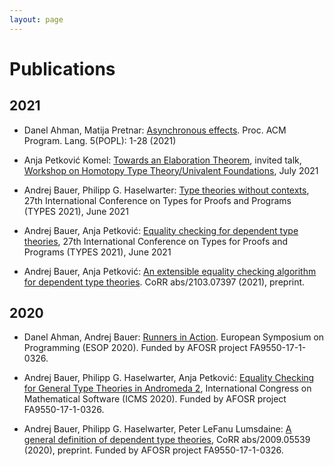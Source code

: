 ```yaml
---
layout: page
---
```


# Publications

## 2021

* Danel Ahman, Matija Pretnar: [Asynchronous effects](https://doi.org/10.1145/3434305). Proc. ACM Program. Lang. 5(POPL): 1-28 (2021)

* Anja Petković Komel: [Towards an Elaboration Theorem](https://hott-uf.github.io/2021/petkovic-komel.txt), invited talk, [Workshop on Homotopy Type Theory/Univalent Foundations](https://hott-uf.github.io/2021/), July 2021

* Andrej Bauer, Philipp G. Haselwarter: [Type theories without contexts](https://types21.liacs.nl/download/type-theories-without-contexts/), 27th International Conference on Types for Proofs and Programs (TYPES 2021), June 2021

* Andrej Bauer, Anja Petković: [Equality checking for dependent type theories](https://types21.liacs.nl/download/equality-checking-for-dependent-type-theories/), 27th International Conference on Types for Proofs and Programs (TYPES 2021), June 2021

* Andrej Bauer, Anja Petković: [An extensible equality checking algorithm for dependent type theories](https://arxiv.org/abs/2103.07397). CoRR abs/2103.07397 (2021), preprint.


## 2020

* Danel Ahman, Andrej Bauer: [Runners in Action](https://doi.org/10.1007/978-3-030-44914-8_2). European Symposium on Programming
(ESOP 2020). Funded by AFOSR project FA9550-17-1-0326.

* Andrej Bauer, Philipp G. Haselwarter, Anja Petković: [Equality Checking for General Type Theories in Andromeda 2](https://doi.org/10.1007/978-3-030-52200-1_25), International Congress on Mathematical Software (ICMS 2020).
Funded by AFOSR project FA9550-17-1-0326.

* Andrej Bauer, Philipp G. Haselwarter, Peter LeFanu Lumsdaine: [A general definition of dependent type theories](https://arxiv.org/abs/2009.05539), CoRR abs/2009.05539 (2020), preprint. Funded by AFOSR project FA9550-17-1-0326.

